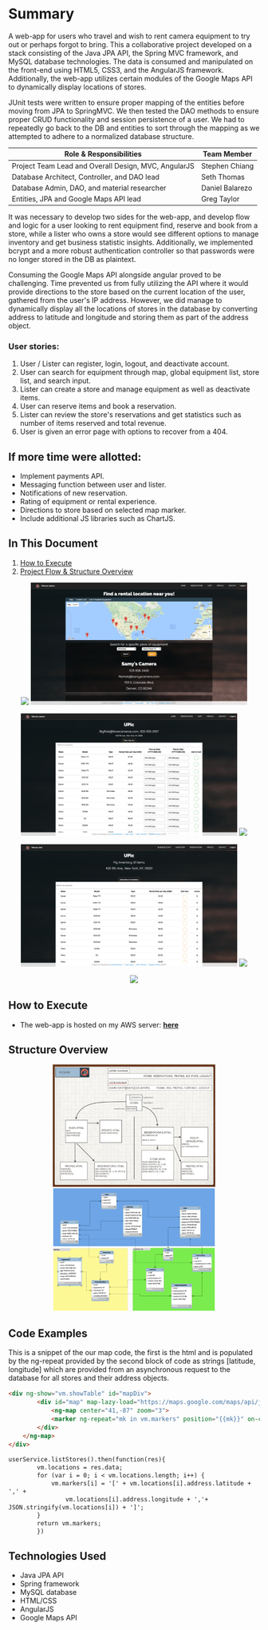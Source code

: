 # Summary
A web-app for users who travel and wish to rent camera equipment to try out or perhaps forgot to bring. This a collaborative project developed on a stack consisting of the Java JPA API, the Spring MVC framework, and MySQL database technologies. The data is consumed and manipulated on the front-end using HTML5, CSS3, and the AngularJS framework. Additionally, the web-app utilizes certain modules of the Google Maps API to dynamically display locations of stores.

JUnit tests were written to ensure proper mapping of the entities before moving from JPA to SpringMVC. We then tested the DAO methods to ensure proper CRUD functionality and session persistence of a user. We had to repeatedly go back to the DB and entities to sort through the mapping as we attempted to adhere to a normalized database structure.

|Role & Responsibilities                                              | Team Member        |
|---------------------------------------------------------------------|--------------------|
|Project Team Lead and Overall Design, MVC, AngularJS                 | Stephen Chiang     |
|Database Architect, Controller, and DAO lead                         | Seth Thomas        |
|Database Admin, DAO, and material researcher                         | Daniel Balarezo    |
|Entities, JPA and Google Maps API lead                               | Greg Taylor        |

It was necessary to develop two sides for the web-app, and develop flow and logic for a user looking to rent equipment find, reserve and book from a store, while a lister who owns a store would see different options to manage inventory and get business statistic insights. Additionally, we implemented bcrypt and a more robust authentication controller so that passwords were no longer stored in the DB as plaintext.

Consuming the Google Maps API alongside angular proved to be challenging. Time prevented us from fully utilizing the API where it would provide directions to the store based on the current location of the user, gathered from the user's IP address. However, we did manage to dynamically display all the locations of stores in the database by converting address to latitude and longitude and storing them as part of the address object.

### User stories:
1. User / Lister can register, login, logout, and deactivate account.
2. User can search for equipment through map, global equipment list, store list, and search input.
3. Lister can create a store and manage equipment as well as deactivate items.
4. User can reserve items and book a reservation.
5. Lister can review the store's reservations and get statistics such as number of items reserved and total revenue.
6. User is given an error page with options to recover from a 404.

## If more time were allotted:
* Implement payments API.
* Messaging function between user and lister.
* Notifications of new reservation.
* Rating of equipment or rental experience.
* Directions to store based on selected map marker.
* Include additional JS libraries such as ChartJS.

## In This Document
1. [How to Execute](#how-to-execute)
2. [Project Flow & Structure Overview](#structure-overview)

<p align="center">
<img src="readmeimages/scrn3.png" height="245">
<img src="readmeimages/scrn4.png" height="245"></p>
<p align="center">
<img src="readmeimages/scrn5.png" height="245">
<img src="readmeimages/scrn6.png" height="245"></p>
<p align="center">
<img src="readmeimages/scrn7.png" height="245">
<img src="readmeimages/scrn8.png" height="245"></p>
<p align="center"><img src="readmeimages/scrn9.png" height="245"></p>

## How to Execute
- The web-app is hosted on my AWS server: <a href="http://www.chiangs.ninja:8080/RESTPicSure/">**here**</a>

## Structure Overview
<p align="center">
<img src="readmeimages/chart1.png" height="245">
<img src="readmeimages/chart2.png" height="245">
</p>

## Code Examples
This is a snippet of the our map code, the first is the html and is populated by the ng-repeat provided by the second block of code as strings [latitude, longitude] which are provided from an asynchronous request to the database for all stores and their address objects.
```HTML
<div ng-show="vm.showTable" id="mapDiv">
		<div id="map" map-lazy-load="https://maps.google.com/maps/api/js" map-lazy-load-params="{{vm.googleMapsUrl}}">
			<ng-map center="41,-87" zoom="3">
			<marker ng-repeat="mk in vm.markers" position="{{mk}}" on-click="vm.showStore(mk,data)">
		</div>
	</ng-map>
</div>
```
```JS
userService.listStores().then(function(res){
		vm.locations = res.data;
		for (var i = 0; i < vm.locations.length; i++) {
			vm.markers[i] = '[' + vm.locations[i].address.latitude + ',' +
				vm.locations[i].address.longitude + ','+ JSON.stringify(vm.locations[i]) + ']';
		}
		return vm.markers;
		})
```

## Technologies Used
- Java JPA API
- Spring framework
- MySQL database
- HTML/CSS
- AngularJS
- Google Maps API
